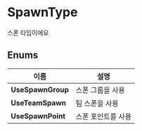 # **SpawnType**

스폰 타입이에요 
## **Enums**

 **이름** | **설명** |
 --- | --- |
**UseSpawnGroup** |스폰 그룹을 사용 |
**UseTeamSpawn** |팀 스폰을 사용 |
**UseSpawnPoint** |스폰 포인트를 사용 |
